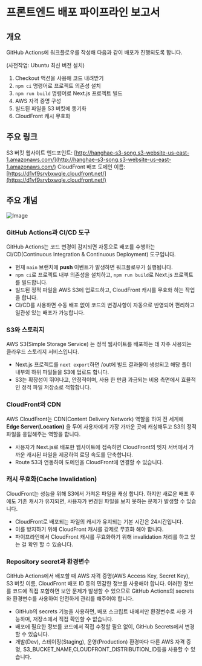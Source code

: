# 프론트엔드 배포 파이프라인 보고서

## 개요

GitHub Actions에 워크플로우를 작성해 다음과 같이 배포가 진행되도록 합니다.

(사전작업: Ubuntu 최신 버전 설치)

1. Checkout 액션을 사용해 코드 내려받기
2. `npm ci` 명령어로 프로젝트 의존성 설치
3. `npm run build` 명령어로 Next.js 프로젝트 빌드
4. AWS 자격 증명 구성
5. 빌드된 파일을 S3 버킷에 동기화
6. CloudFront 캐시 무효화

## 주요 링크

S3 버킷 웹사이트 엔드포인트: [http://hanghae-s3-song.s3-website-us-east-1.amazonaws.com/](http://hanghae-s3-song.s3-website-us-east-1.amazonaws.com/)
CloudFront 배포 도메인 이름: [https://d1vf9srvbxwqle.cloudfront.net/](https://d1vf9srvbxwqle.cloudfront.net/)

## 주요 개념

![Image](https://github.com/user-attachments/assets/9b7d7f77-e8fb-4e16-bf03-ec50e160e45d)

### GitHub Actions과 CI/CD 도구

GitHub Actions는 코드 변경이 감지되면 자동으로 배포를 수행하는 CI/CD(Continuous Integration & Continuous Deployment) 도구입니다.

- 현재 `main` 브랜치에 **push** 이벤트가 발생하면 워크플로우가 실행됩니다.
- `npm ci`로 프로젝트 내부 의존성을 설치하고, `npm run build`로 Next.js 프로젝트를 빌드합니다.
- 빌드된 정적 파일을 AWS S3에 업로드하고, CloudFront 캐시를 무효화 하는 작업을 합니다.
- CI/CD를 사용하면 수동 배포 없이 코드의 변경사항이 자동으로 반영되어 편리하고 일관성 있는 배포가 가능합니다.

### S3와 스토리지

AWS S3(Simple Storage Service) 는 정적 웹사이트를 배포하는 데 자주 사용되는 클라우드 스토리지 서비스입니다.

- Next.js 프로젝트를 `next export`하면 /out에 빌드 결과물이 생성되고 해당 폴더 내부의 하위 파일들을 S3에 업로드 합니다.
- S3는 확장성이 뛰어나고, 안정적이며, 사용 한 만큼 과금되는 비용 측면에서 효율적인 정적 파일 저장소로 적합합니다.

### CloudFront와 CDN

AWS CloudFront는 CDN(Content Delivery Network) 역할을 하여 전 세계에 **Edge Server(Location)** 을 두어 사용자에게 가장 가까운 곳에 캐싱해두고 S3의 정적 파일을 응답해주는 역할을 합니다.

- 사용자가 Next.js로 배포한 웹사이트에 접속하면 CloudFront의 엣지 서버에서 가까운 캐시된 파일을 제공하여 로딩 속도를 단축합니다.
- Route 53과 연동하여 도메인을 CloudFront에 연결할 수 있습니다.

### 캐시 무효화(Cache Invalidation)

CloudFront는 성능을 위해 S3에서 가져온 파일을 캐싱 합니다. 하지만 새로운 배포 후에도 기존 캐시가 유지되면, 사용자가 변경된 파일을 보지 못하는 문제가 발생할 수 있습니다.

- CloudFront로 배포되는 파일의 캐시가 유지되는 기본 시간은 24시간입니다.
- 이를 방지하기 위해 CloudFront 캐시를 강제로 무효화 해야 합니다.
- 파이프라인에서 CloudFront 캐시를 무효화하기 위해 invalidation 처리를 하고 있는 걸 확인 할 수 있습니다.

### Repository secret과 환경변수

GitHub Actions에서 배포할 때 AWS 자격 증명(AWS Access Key, Secret Key), S3 버킷 이름, CloudFront 배포 ID 등의 민감한 정보를 사용해야 합니다.
이러한 정보를 코드에 직접 포함하면 보안 문제가 발생할 수 있으므로 GitHub Actions의 secrets와 환경변수를 사용하여 안전하게 관리를 해주어야 합니다.

- GitHub의 secrets 기능을 사용하면, 배포 스크립트 내에서만 환경변수로 사용 가능하며, 저장소에서 직접 확인할 수 없습니다.
- 배포에 필요한 정보를 코드에서 직접 수정할 필요 없이, GitHub Secrets에서 변경할 수 있습니다.
- 개발(Dev), 스테이징(Staging), 운영(Production) 환경마다 다른 AWS 자격 증명, S3_BUCKET_NAME,CLOUDFRONT_DISTRIBUTION_ID등을 사용할 수 있습니다.
